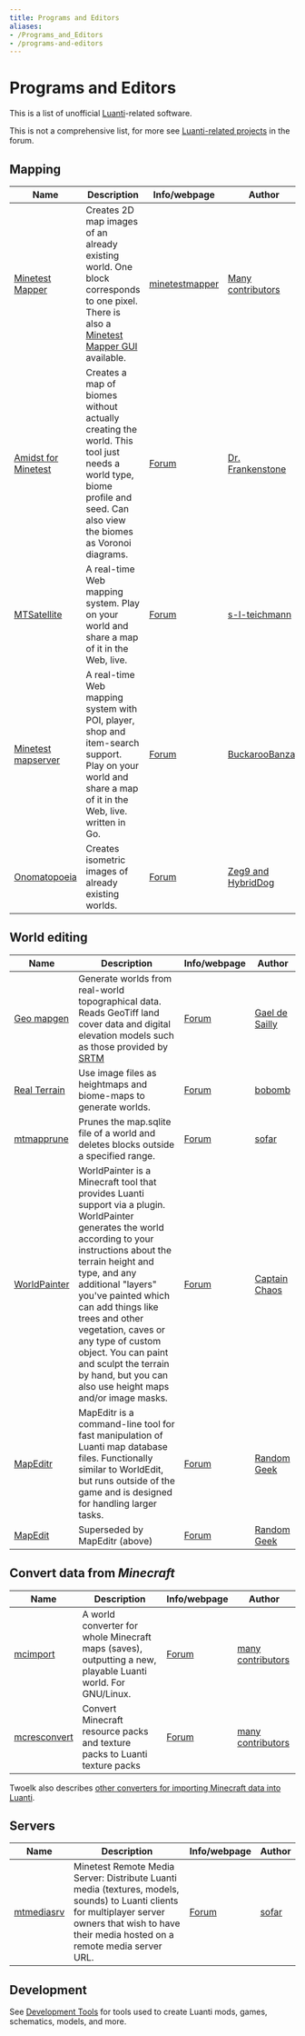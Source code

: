```yaml
---
title: Programs and Editors
aliases:
- /Programs_and_Editors
- /programs-and-editors
---
```


# Programs and Editors

This is a list of unofficial [Luanti](/about/luanti)-related software.

This is not a comprehensive list, for more see [Luanti-related projects](https://forum.luanti.org/viewforum.php?f=14) in the forum.

Mapping
-------

Name | Description | Info/webpage | Author
--|--|--|--
[Minetest Mapper](https://github.com/luanti-org/minetestmapper) | Creates 2D map images of an already existing world. One block corresponds to one pixel. There is also a [Minetest Mapper GUI](https://forum.luanti.org/viewtopic.php?t=12139) available. | [minetestmapper](/minetestmapper) | [Many contributors](https://github.com/luanti-org/minetestmapper/graphs/contributors)
[Amidst for Minetest](https://github.com/Treer/Amidst-for-Minetest) | Creates a map of biomes without actually creating the world. This tool just needs a world type, biome profile and seed. Can also view the biomes as Voronoi diagrams. | [Forum](https://forum.luanti.org/viewtopic.php?t=19869) | [Dr. Frankenstone](https://forum.luanti.org/memberlist.php?mode=viewprofile&u=19464)
[MTSatellite](https://bitbucket.org/s_l_teichmann/mtsatellite/src/master/) | A real-time Web mapping system. Play on your world and share a map of it in the Web, live. | [Forum](https://forum.luanti.org/viewtopic.php?t=10278) | [s-l-teichmann](https://forum.luanti.org/memberlist.php?mode=viewprofile&u=11044)
[Minetest mapserver](https://github.com/minetest-mapserver/mapserver) | A real-time Web mapping system with POI, player, shop and item-search support. Play on your world and share a map of it in the Web, live. written in Go. | [Forum](https://forum.luanti.org/viewtopic.php?t=21999) | [BuckarooBanzay](https://forum.luanti.org/memberlist.php?mode=viewprofile&u=22999)
[Onomatopoeia](https://github.com/HybridDog/onomatopoeia) | Creates isometric images of already existing worlds. | [Forum](https://forum.luanti.org/viewtopic.php?t=18698) | [Zeg9 and HybridDog](https://github.com/HybridDog/onomatopoeia/graphs/contributors)

World editing
-------------

Name | Description | Info/webpage | Author
--|--|--|--
[Geo mapgen](https://github.com/gaelysam/geo-mapgen) | Generate worlds from real-world topographical data. Reads GeoTiff land cover data and digital elevation models such as those provided by [SRTM](http://srtm.csi.cgiar.org/SELECTION/inputCoord.asp) | [Forum](https://forum.luanti.org/viewtopic.php?t=19387) | [Gael de Sailly](https://forum.luanti.org/memberlist.php?mode=viewprofile&u=9067)
[Real Terrain](https://github.com/bobombolo/realterrain) | Use image files as heightmaps and biome-maps to generate worlds. | [Forum](https://forum.luanti.org/viewtopic.php?t=12666) | [bobomb](https://forum.luanti.org/memberlist.php?mode=viewprofile&u=15865)
[mtmapprune](https://github.com/minetest-tools/mtmapprune) | Prunes the map.sqlite file of a world and deletes blocks outside a specified range. | [Forum](https://forum.luanti.org/viewtopic.php?t=18579) | [sofar](https://github.com/sofar)
[WorldPainter](https://www.worldpainter.net/) | WorldPainter is a Minecraft tool that provides Luanti support via a plugin. WorldPainter generates the world according to your instructions about the terrain height and type, and any additional "layers" you've painted which can add things like trees and other vegetation, caves or any type of custom object. You can paint and sculpt the terrain by hand, but you can also use height maps and/or image masks. | [Forum](https://forum.luanti.org/viewtopic.php?t=16649) | [Captain Chaos](https://forum.luanti.org/memberlist.php?mode=viewprofile&u=20528)
[MapEditr](https://github.com/random-geek/MapEditr) | MapEditr is a command-line tool for fast manipulation of Luanti map database files. Functionally similar to WorldEdit, but runs outside of the game and is designed for handling larger tasks. | [Forum](https://forum.luanti.org/viewtopic.php?t=26803) | [Random Geek](https://forum.luanti.org/memberlist.php?mode=viewprofile&u=23195)
[MapEdit](https://github.com/random-geek/MapEdit) | Superseded by MapEditr (above) | [Forum](https://github.com/random-geek/MapEdit) | [Random Geek](https://forum.luanti.org/memberlist.php?mode=viewprofile&u=23195)

Convert data from _Minecraft_
-----------------------------


Name | Description | Info/webpage | Author
--|--|--|--
[mcimport](https://github.com/minetest-tools/mcimport) | A world converter for whole Minecraft maps (saves), outputting a new, playable Luanti world. For GNU/Linux. | [Forum](https://forum.luanti.org/viewtopic.php?f=14&t=13709) | [many contributors](https://github.com/minetest-tools/mcimport/graphs/contributors)
[mcresconvert](https://github.com/minetest-tools/mcresconvert) | Convert Minecraft resource packs and texture packs to Luanti texture packs | [Forum](https://forum.luanti.org/viewtopic.php?f=4&t=14283) | [many contributors](https://github.com/minetest-tools/mcresconvert/graphs/contributors)

Twoelk also describes [other converters for importing Minecraft data into Luanti](https://forum.luanti.org/viewtopic.php?p=251194&sid=8558c08027ecfd8d6f08620c9344882f#p251194).

Servers
-------

Name | Description | Info/webpage | Author
--|--|--|--
[mtmediasrv](https://github.com/minetest-tools/mtmediasrv) | Minetest Remote Media Server: Distribute Luanti media (textures, models, sounds) to Luanti clients for multiplayer server owners that wish to have their media hosted on a remote media server URL. | [Forum](https://forum.luanti.org/viewtopic.php?f=14&t=17411) | [sofar](https://github.com/sofar)

Development
-----------

See [Development Tools](/development-tools) for tools used to create Luanti mods, games, schematics, models, and more.
